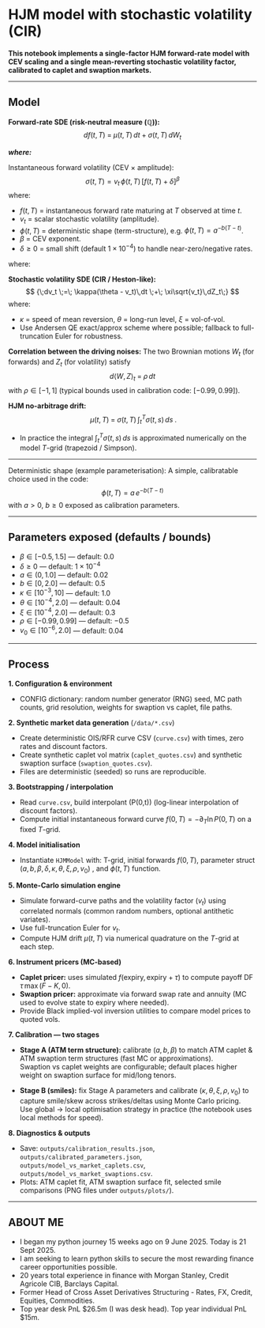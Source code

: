 # HJM model with stochastic volatility (CIR)

**This notebook implements a single-factor HJM forward-rate model with CEV scaling and a single mean-reverting stochastic volatility factor, calibrated to caplet and swaption markets.**  

---

## Model

**Forward-rate SDE (risk-neutral measure $(\mathbb{Q})$):**
$$
{\;df(t,T) \;=\; \mu(t,T)\,dt \;+\; \sigma(t,T)\,dW_t\;}
$$

**_where:_**

Instantaneous forward volatility (CEV × amplitude):
$$
{\sigma(t,T) = v_t\,\phi(t,T)\,\bigl[f(t,T)+\delta\bigr]^{\beta}}
$$
where: 
- $f(t,T)$ = instantaneous forward rate maturing at $T$ observed at time $t$.  
- $v_t$ = scalar stochastic volatility (amplitude).  
- $\phi(t,T)$ = deterministic shape (term-structure), e.g. $\phi(t,T) = a^{-b(T-t)}$.  
- $\beta$ = CEV exponent.  
- $\delta \geq 0$ = small shift (default $1\times 10^{-4}$) to handle near-zero/negative rates.  

where:

**Stochastic volatility SDE (CIR / Heston-like):**
$$
{\;dv_t \;=\; \kappa(\theta - v_t)\,dt \;+\; \xi\sqrt{v_t}\,dZ_t\;}
$$
where:
- $\kappa$ = speed of mean reversion, $\theta$ = long-run level, $\xi$ = vol-of-vol.  
- Use Andersen QE exact/approx scheme where possible; fallback to full-truncation Euler for robustness.

**Correlation between the driving noises:**
The two Brownian motions $W_t$ (for forwards) and $Z_t$ (for volatility) satisfy
$$
{\;d\langle W,Z\rangle_t \;=\; \rho\,dt\;}
$$
with $\rho \in [-1,1]$ (typical bounds used in calibration code: $[-0.99,0.99]$).

**HJM no-arbitrage drift:**
$$
{\;\mu(t,T) \;=\; \sigma(t,T)\,\int_{t}^{T}\sigma(t,s)\,ds\;.}
$$
- In practice the integral $\int_t^T \sigma(t,s)\,ds$ is approximated numerically on the model $T$-grid (trapezoid / Simpson).

---

Deterministic shape (example parameterisation):
A simple, calibratable choice used in the code:
$$
\phi(t,T) = a \, e^{-b (T - t)} 
$$
with $a > 0$, $b \ge 0$ exposed as calibration parameters.

---

## Parameters exposed (defaults / bounds)
- $\beta \in [-0.5, 1.5]$ — default: $0.0$  
- $\delta \ge 0$ — default: $1\times 10^{-4}$  
- $a \in (0, 1.0]$ — default: $0.02$  
- $b \in [0, 2.0]$ — default: $0.5$  
- $\kappa \in [10^{-3}, 10]$ — default: $1.0$  
- $\theta \in [10^{-4}, 2.0]$ — default: $0.04$  
- $\xi \in [10^{-4}, 2.0]$ — default: $0.3$  
- $\rho \in [-0.99, 0.99]$ — default: $-0.5$  
- $v_0 \in [10^{-6}, 2.0]$ — default: $0.04$

---

## Process

**1. Configuration & environment**  
   - CONFIG dictionary: random number generator (RNG) seed, MC path counts, grid resolution, weights for swaption vs caplet, file paths.

**2. Synthetic market data generation** (`/data/*.csv`)  
   - Create deterministic OIS/RFR curve CSV (`curve.csv`) with times, zero rates and discount factors.  
   - Create synthetic caplet vol matrix (`caplet_quotes.csv`) and synthetic swaption surface (`swaption_quotes.csv`).  
   - Files are deterministic (seeded) so runs are reproducible.

**3. Bootstrapping / interpolation**  
   - Read `curve.csv`, build interpolant \(P(0,t)\) (log-linear interpolation of discount factors).  
   - Compute initial instantaneous forward curve $f(0,T) = -\partial_T \ln P(0,T)$ on a fixed $T$-grid.

**4. Model initialisation**  
   - Instantiate `HJMModel` with: T-grid, initial forwards $f(0,T)$, parameter struct ($a, b, \beta, \delta, \kappa, \theta, \xi, \rho, v_0$)
, and $\phi(t,T)$ function.

**5. Monte-Carlo simulation engine**  
   - Simulate forward-curve paths and the volatility factor $(v_t)$ using correlated normals (common random numbers, optional antithetic variates).  
   - Use full-truncation Euler for $v_t$.  
   - Compute HJM drift $\mu(t,T)$ via numerical quadrature on the $T$-grid at each step.  

**6. Instrument pricers (MC-based)**  
   - **Caplet pricer:** uses simulated $f(\text{expiry}, \text{expiry}+\tau)$ to compute payoff $\mathrm{DF}\,\tau\,\max(F-K,0)$.
   - **Swaption pricer:** approximate via forward swap rate and annuity (MC used to evolve state to expiry where needed).  
   - Provide Black implied-vol inversion utilities to compare model prices to quoted vols.

**7. Calibration — two stages**  
   - **Stage A (ATM term structure):** calibrate $(a,b,\beta)$ to match ATM caplet & ATM swaption term structures (fast MC or approximations).  
  Swaption vs caplet weights are configurable; default places higher weight on swaption surface for mid/long tenors.  

   - **Stage B (smiles):** fix Stage A parameters and calibrate $(\kappa,\theta,\xi,\rho,v_0)$ to capture smile/skew across strikes/deltas using Monte Carlo pricing.  
  Use global $\rightarrow$ local optimisation strategy in practice (the notebook uses local methods for speed).  


**8. Diagnostics & outputs**  
   - Save: `outputs/calibration_results.json`, `outputs/calibrated_parameters.json`, `outputs/model_vs_market_caplets.csv`, `outputs/model_vs_market_swaptions.csv`.  
   - Plots: ATM caplet fit, ATM swaption surface fit, selected smile comparisons (PNG files under `outputs/plots/`).

-------------
  ABOUT ME
-------------
- I began my python journey 15 weeks ago on 9 June 2025. Today is 21 Sept 2025. 
- I am seeking to learn python skills to secure the most rewarding finance career opportunities possible. 
- 20 years total experience in finance with Morgan Stanley, Credit Agricole CIB, Barclays Capital.
- Former Head of Cross Asset Derivatives Structuring - Rates, FX, Credit, Equities, Commodities.
- Top year desk PnL $26.5m (I was desk head). Top year individual PnL $15m. 
